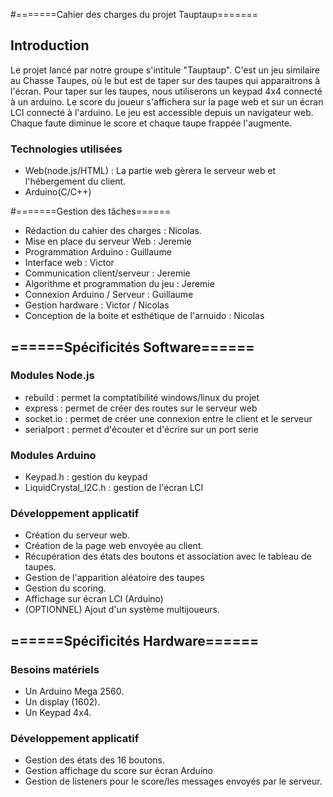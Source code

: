 #=======Cahier des charges du projet Tauptaup=======

## Introduction

Le projet lancé par notre groupe s'intitule "Tauptaup".
C'est un jeu similaire au Chasse Taupes, où le but est de taper sur des taupes qui apparaitrons à l'écran.
Pour taper sur les taupes, nous utiliserons un keypad 4x4 connecté à un arduino.
Le score du joueur s'affichera sur la page web et sur un écran LCI connecté à l'arduino.
Le jeu est accessible depuis un navigateur web.
Chaque faute diminue le score et chaque taupe frappée l'augmente.

### Technologies utilisées

- Web(node.js/HTML) : La partie web gèrera le serveur web et l'hébergement du client.
- Arduino(C/C++)

#=======Gestion des tâches======

- Rédaction du cahier des charges : Nicolas.
- Mise en place du serveur Web : Jeremie
- Programmation Arduino : Guillaume
- Interface web : Victor
- Communication client/serveur : Jeremie
- Algorithme et programmation du jeu : Jeremie
- Connexion Arduino / Serveur : Guillaume
- Gestion hardware : Victor / Nicolas
- Conception de la boite et esthétique de l'arnuido : Nicolas 

## ======Spécificités Software======

### Modules Node.js

- rebuild : permet la comptatibilité windows/linux du projet
- express : permet de créer des routes sur le serveur web
- socket.io : permet de créer une connexion entre le client et le serveur
- serialport : permet d'écouter et d'écrire sur un port serie

### Modules Arduino

- Keypad.h : gestion du keypad
- LiquidCrystal_I2C.h : gestion de l'écran LCI

### Développement applicatif

- Création du serveur web. 
- Création de la page web envoyée au client.
- Récupération des états des boutons et association avec le tableau de taupes.
- Gestion de l'apparition aléatoire des taupes
- Gestion du scoring.
- Affichage sur écran LCI (Arduino)
- (OPTIONNEL) Ajout d'un système multijoueurs.



## ======Spécificités Hardware======

### Besoins matériels

- Un Arduino Mega 2560.
- Un display (1602).
- Un Keypad 4x4.


### Développement applicatif

- Gestion des états des 16 boutons.
- Gestion affichage du score sur écran Arduino
- Gestion de listeners pour le score/les messages envoyés par le serveur.


